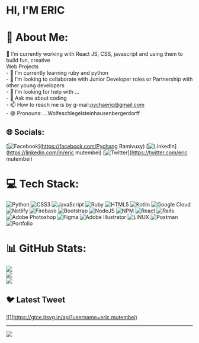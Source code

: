 # HI, I'M ERIC

# 💫 About Me:
🔭 I’m currently working with React JS, CSS, javascript and using them to build fun, creative<br>     Web Projects<br>- 🌱 I’m currently learning ruby and python<br>- 👯 I’m looking to collaborate with Junior Developer roles or Partnership with <br>        other young developers<br>- 🤔 I’m looking for help with ...<br>- 💬 Ask me about coding <br>- 📫 How to reach me is by g-mail:pychaeric@gmail.com<br>- 😄 Pronouns: ...Wolfeschlegelsteinhausenbergerdorff 


## 🌐 Socials:
[![Facebook](https://img.shields.io/badge/Facebook-%231877F2.svg?logo=Facebook&logoColor=white)](https://facebook.com/Pychang Ramivuxy) [![LinkedIn](https://img.shields.io/badge/LinkedIn-%230077B5.svg?logo=linkedin&logoColor=white)](https://linkedin.com/in/eric mutembei) [![Twitter](https://img.shields.io/badge/Twitter-%231DA1F2.svg?logo=Twitter&logoColor=white)](https://twitter.com/eric mutembei) 

# 💻 Tech Stack:
![Python](https://img.shields.io/badge/python-3670A0?style=for-the-badge&logo=python&logoColor=ffdd54) ![CSS3](https://img.shields.io/badge/css3-%231572B6.svg?style=for-the-badge&logo=css3&logoColor=white) ![JavaScript](https://img.shields.io/badge/javascript-%23323330.svg?style=for-the-badge&logo=javascript&logoColor=%23F7DF1E) ![Ruby](https://img.shields.io/badge/ruby-%23CC342D.svg?style=for-the-badge&logo=ruby&logoColor=white) ![HTML5](https://img.shields.io/badge/html5-%23E34F26.svg?style=for-the-badge&logo=html5&logoColor=white) ![Kotlin](https://img.shields.io/badge/kotlin-%230095D5.svg?style=for-the-badge&logo=kotlin&logoColor=white) ![Google Cloud](https://img.shields.io/badge/Google%20Cloud-%234285F4.svg?style=for-the-badge&logo=google-cloud&logoColor=white) ![Netlify](https://img.shields.io/badge/netlify-%23000000.svg?style=for-the-badge&logo=netlify&logoColor=#00C7B7) ![Firebase](https://img.shields.io/badge/firebase-%23039BE5.svg?style=for-the-badge&logo=firebase) ![Bootstrap](https://img.shields.io/badge/bootstrap-%23563D7C.svg?style=for-the-badge&logo=bootstrap&logoColor=white) ![NodeJS](https://img.shields.io/badge/node.js-6DA55F?style=for-the-badge&logo=node.js&logoColor=white) ![NPM](https://img.shields.io/badge/NPM-%23000000.svg?style=for-the-badge&logo=npm&logoColor=white) ![React](https://img.shields.io/badge/react-%2320232a.svg?style=for-the-badge&logo=react&logoColor=%2361DAFB) ![Rails](https://img.shields.io/badge/rails-%23CC0000.svg?style=for-the-badge&logo=ruby-on-rails&logoColor=white) ![Adobe Photoshop](https://img.shields.io/badge/adobephotoshop-%2331A8FF.svg?style=for-the-badge&logo=adobephotoshop&logoColor=white) 	![Figma](https://img.shields.io/badge/figma-%23F24E1E.svg?style=for-the-badge&logo=figma&logoColor=white) ![Adobe Illustrator](https://img.shields.io/badge/adobeillustrator-%23FF9A00.svg?style=for-the-badge&logo=adobeillustrator&logoColor=white) ![LINUX](https://img.shields.io/badge/Linux-FCC624?style=for-the-badge&logo=linux&logoColor=black) ![Postman](https://img.shields.io/badge/Postman-FF6C37?style=for-the-badge&logo=postman&logoColor=white) ![Portfolio](https://img.shields.io/badge/Portfolio-%23000000.svg?style=for-the-badge&logo=firefox&logoColor=#FF7139)
# 📊 GitHub Stats:
![](https://github-readme-stats.vercel.app/api?username=Pychangeric&theme=default&hide_border=false&include_all_commits=true&count_private=true)<br/>
![](https://github-readme-streak-stats.herokuapp.com/?user=Pychangeric&theme=default&hide_border=false)<br/>
![](https://github-readme-stats.vercel.app/api/top-langs/?username=Pychangeric&theme=default&hide_border=false&include_all_commits=true&count_private=true&layout=compact)

## 🐦 Latest Tweet
[![](https://gtce.itsvg.in/api?username=eric mutembei)](https://github.com/VishwaGauravIn/github-twitter-card-embed)

---
[![](https://visitcount.itsvg.in/api?id=Pychangeric&icon=0&color=5)](https://visitcount.itsvg.in)

<!-- Proudly created with GPRM ( https://gprm.itsvg.in ) -->

